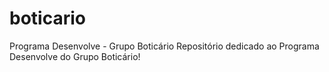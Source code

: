 # boticario
Programa Desenvolve - Grupo Boticário 
Repositório dedicado ao Programa Desenvolve do Grupo Boticário!
